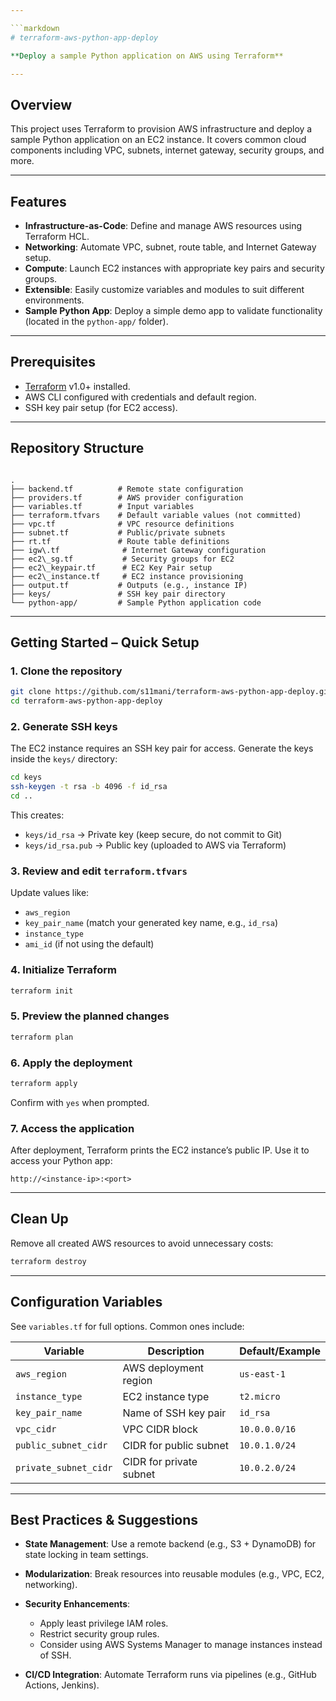 ```yaml
---

```markdown
# terraform-aws-python-app-deploy

**Deploy a sample Python application on AWS using Terraform**

---
```


## Overview

This project uses Terraform to provision AWS infrastructure and deploy a sample Python application on an EC2 instance. It covers common cloud components including VPC, subnets, internet gateway, security groups, and more.

---

## Features

- **Infrastructure-as-Code**: Define and manage AWS resources using Terraform HCL.
- **Networking**: Automate VPC, subnet, route table, and Internet Gateway setup.
- **Compute**: Launch EC2 instances with appropriate key pairs and security groups.
- **Extensible**: Easily customize variables and modules to suit different environments.
- **Sample Python App**: Deploy a simple demo app to validate functionality (located in the `python-app/` folder).

---

## Prerequisites

- [Terraform](https://www.terraform.io/) v1.0+ installed.
- AWS CLI configured with credentials and default region.
- SSH key pair setup (for EC2 access).

---

## Repository Structure

```

.
├── backend.tf          # Remote state configuration
├── providers.tf        # AWS provider configuration
├── variables.tf        # Input variables
├── terraform.tfvars    # Default variable values (not committed)
├── vpc.tf              # VPC resource definitions
├── subnet.tf           # Public/private subnets
├── rt.tf               # Route table definitions
├── igw\.tf              # Internet Gateway configuration
├── ec2\_sg.tf           # Security groups for EC2
├── ec2\_keypair.tf      # EC2 Key Pair setup
├── ec2\_instance.tf     # EC2 instance provisioning
├── output.tf           # Outputs (e.g., instance IP)
├── keys/               # SSH key pair directory
└── python-app/         # Sample Python application code

````

---

## Getting Started – Quick Setup

### 1. Clone the repository
```bash
git clone https://github.com/s11mani/terraform-aws-python-app-deploy.git
cd terraform-aws-python-app-deploy
````

### 2. Generate SSH keys

The EC2 instance requires an SSH key pair for access. Generate the keys inside the `keys/` directory:

```bash
cd keys
ssh-keygen -t rsa -b 4096 -f id_rsa
cd ..
```

This creates:

* `keys/id_rsa` → Private key (keep secure, do not commit to Git)
* `keys/id_rsa.pub` → Public key (uploaded to AWS via Terraform)

### 3. Review and edit `terraform.tfvars`

Update values like:

* `aws_region`
* `key_pair_name` (match your generated key name, e.g., `id_rsa`)
* `instance_type`
* `ami_id` (if not using the default)

### 4. Initialize Terraform

```bash
terraform init
```

### 5. Preview the planned changes

```bash
terraform plan
```

### 6. Apply the deployment

```bash
terraform apply
```

Confirm with `yes` when prompted.

### 7. Access the application

After deployment, Terraform prints the EC2 instance’s public IP. Use it to access your Python app:

```
http://<instance-ip>:<port>
```

---

## Clean Up

Remove all created AWS resources to avoid unnecessary costs:

```bash
terraform destroy
```

---

## Configuration Variables

See `variables.tf` for full options. Common ones include:

| Variable              | Description             | Default/Example |
| --------------------- | ----------------------- | --------------- |
| `aws_region`          | AWS deployment region   | `us-east-1`     |
| `instance_type`       | EC2 instance type       | `t2.micro`      |
| `key_pair_name`       | Name of SSH key pair    | `id_rsa`        |
| `vpc_cidr`            | VPC CIDR block          | `10.0.0.0/16`   |
| `public_subnet_cidr`  | CIDR for public subnet  | `10.0.1.0/24`   |
| `private_subnet_cidr` | CIDR for private subnet | `10.0.2.0/24`   |

---

## Best Practices & Suggestions

* **State Management**: Use a remote backend (e.g., S3 + DynamoDB) for state locking in team settings.
* **Modularization**: Break resources into reusable modules (e.g., VPC, EC2, networking).
* **Security Enhancements**:

  * Apply least privilege IAM roles.
  * Restrict security group rules.
  * Consider using AWS Systems Manager to manage instances instead of SSH.
* **CI/CD Integration**: Automate Terraform runs via pipelines (e.g., GitHub Actions, Jenkins).
